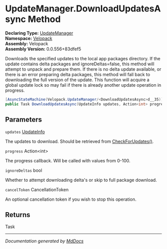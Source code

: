 ﻿<!--  
  <auto-generated>   
    The contents of this file were generated by a tool.  
    Changes to this file may be list if the file is regenerated  
  </auto-generated>   
-->

# UpdateManager.DownloadUpdatesAsync Method

**Declaring Type:** [UpdateManager](../index.md)  
**Namespace:** [Velopack](../../index.md)  
**Assembly:** Velopack  
**Assembly Version:** 0.0.556+83dfef5

Downloads the specified updates to the local app packages directory. If the update contains delta packages and ignoreDeltas\=false,  this method will attempt to unpack and prepare them. If there is no delta update available, or there is an error preparing delta  packages, this method will fall back to downloading the full version of the update. This function will acquire a global update lock so may fail if there is already another update operation in progress.

```csharp
[AsyncStateMachine(Velopack.UpdateManager/<DownloadUpdatesAsync>d__35)]
public Task DownloadUpdatesAsync(UpdateInfo updates, Action<int> progress = null, bool ignoreDeltas = false, CancellationToken cancelToken = default);
```

## Parameters

`updates`  [UpdateInfo](../../UpdateInfo/index.md)

The updates to download. Should be retrieved from [CheckForUpdates()](CheckForUpdates.md).

`progress`  Action\<int\>

The progress callback. Will be called with values from 0\-100.

`ignoreDeltas`  bool

Whether to attempt downloading delta's or skip to full package download.

`cancelToken`  CancellationToken

An optional cancellation token if you wish to stop this operation.

## Returns

Task

___

*Documentation generated by [MdDocs](https://github.com/ap0llo/mddocs)*
